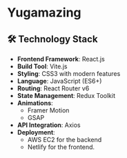 # Yugamazing

## 🛠️ Technology Stack
- **Frontend Framework**: React.js 
- **Build Tool**: Vite.js
- **Styling**: CSS3 with modern features
- **Language**: JavaScript (ES6+)
- **Routing**: React Router v6
- **State Management**: Redux Toolkit
- **Animations**: 
  - Framer Motion
  - GSAP
- **API Integration**: Axios
- **Deployment**: 
  - AWS EC2 for the backend
  - Netlify for the frontend.
